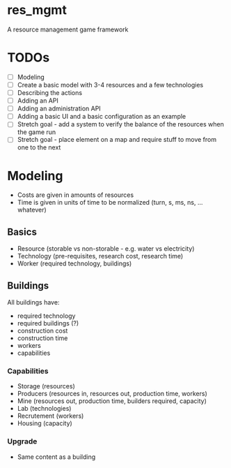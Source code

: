 # res_mgmt
A resource management game framework

# TODOs
- [ ] Modeling
- [ ] Create a basic model with 3-4 resources and a few technologies
- [ ] Describing the actions
- [ ] Adding an API
- [ ] Adding an administration API
- [ ] Adding a basic UI and a basic configuration as an example
- [ ] Stretch goal - add a system to verify the balance of the resources when the game run
- [ ] Stretch goal - place element on a map and require stuff to move from one to the next

# Modeling
- Costs are given in amounts of resources
- Time is given in units of time to be normalized (turn, s, ms, ns, ... whatever)

## Basics
- Resource (storable vs non-storable - e.g. water vs electricity)
- Technology (pre-requisites, research cost, research time)
- Worker (required technology, buildings)

## Buildings
All buildings have:
- required technology
- required buildings (?)
- construction cost
- construction time
- workers
- capabilities

### Capabilities
- Storage (resources)
- Producers (resources in, resources out, production time, workers)
- Mine (resources out, production time, builders required, capacity)
- Lab (technologies)
- Recrutement (workers)
- Housing (capacity)

### Upgrade
- Same content as a building
